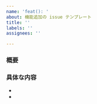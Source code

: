 ```yaml
---
name: 'feat(): '
about: 機能追加の issue テンプレート
title: ''
labels: ''
assignees: ''

---
```


### 概要

### 具体な内容
- 
-
